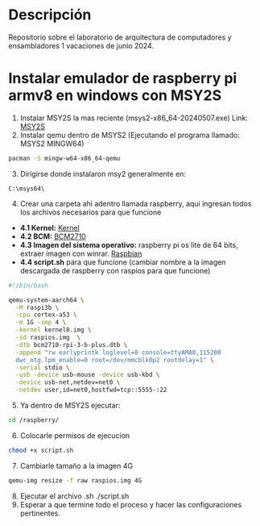 # Descripción
Repositorio sobre el laboratorio de arquitectura de computadores y ensambladores 1 vacaciones de junio 2024.

# Instalar emulador de raspberry pi armv8 en windows con MSY2S

1. Instalar MSY2S la mas reciente (msys2-x86_64-20240507.exe)
Link: [MSY2S](https://repo.msys2.org/distrib/x86_64/) 
2. Instalar qemu dentro de MSYS2 (Ejecutando el programa llamado: MSYS2 MINGW64)
```sh
pacman -S mingw-w64-x86_64-qemu
```
3. Dirigirse donde instalaron msy2 generalmente en:
```
C:\msys64\
```
4. Crear una carpeta ahi adentro llamada raspberry, aqui ingresan todos los archivos necesarios para que funcione
  - **4.1 Kernel:** [Kernel](https://farabimahmud.github.io/emulate-raspberry-pi3-in-qemu/kernel8.img)
  - **4.2 BCM:** [BCM2710](https://farabimahmud.github.io/emulate-raspberry-pi3-in-qemu/bcm2710-rpi-3-b-plus.dtb)
  - **4.3 Imagen del sistema operativo:** raspberry pi os lite de 64 bits, extraer imagen con winrar. [Raspbian](https://www.raspberrypi.com/software/operating-systems/) 
  - **4.4 script.sh** para que funcione (cambiar nombre a la imagen descargada de raspberry con raspios para que funcione)
```sh
#!/bin/bash

qemu-system-aarch64 \
  -M raspi3b \
  -cpu cortex-a53 \
  -m 1G -smp 4 \
  -kernel kernel8.img \
  -sd raspios.img  \
  -dtb bcm2710-rpi-3-b-plus.dtb \
  -append "rw earlyprintk loglevel=8 console=ttyAMA0,115200
  dwc_otg.lpm_enable=0 root=/dev/mmcblk0p2 rootdelay=1" \
  -serial stdio \
  -usb -device usb-mouse -device usb-kbd \
  -device usb-net,netdev=net0 \
  -netdev user,id=net0,hostfwd=tcp::5555-:22


```
5. Ya dentro de MSY2S ejecutar:
```sh
cd /raspberry/
```
6. Colocarle permisos de ejecucion
```sh
chmod +x script.sh
```
7. Cambiarle tamaño a la imagen 4G
```sh
qemu-img resize -f raw raspios.img 4G
```
8. Ejecutar el archivo .sh
./script.sh
9. Esperar a que termine todo el proceso y hacer las configuraciones pertinentes.
